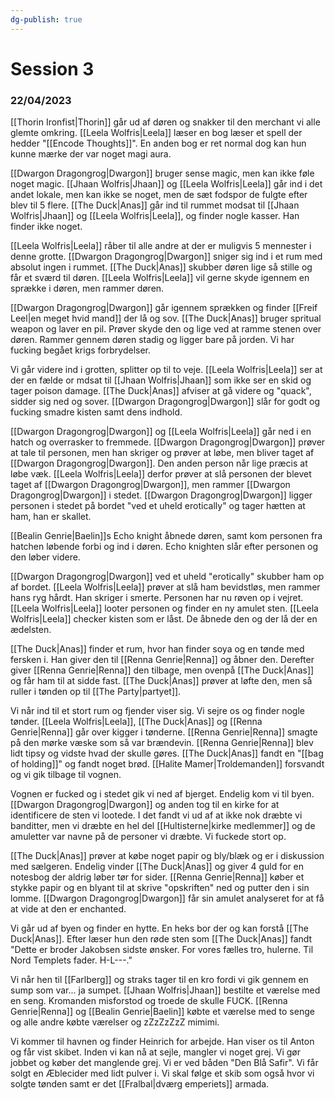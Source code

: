 ```yaml
---
dg-publish: true
---
```

# Session 3
### 22/04/2023

[[Thorin Ironfist|Thorin]] går ud af døren og snakker til den merchant vi alle glemte omkring.
[[Leela Wolfris|Leela]] læser en bog læser et spell der hedder "[[Encode Thoughts]]". 
En anden bog er ret normal dog kan hun kunne mærke der var noget magi aura.

[[Dwargon Dragongrog|Dwargon]] bruger sense magic, men kan ikke føle noget magic. [[Jhaan Wolfris|Jhaan]] og [[Leela Wolfris|Leela]] går ind i det andet lokale, men kan ikke se noget, men de sæt fodspor de fulgte efter blev til 5 flere.
[[The Duck|Anas]] går ind til rummet modsat til [[Jhaan Wolfris|Jhaan]] og [[Leela Wolfris|Leela]], og finder nogle kasser. Han finder ikke noget.

[[Leela Wolfris|Leela]] råber til alle andre at der er muligvis 5 mennester i denne grotte.
[[Dwargon Dragongrog|Dwargon]] sniger sig ind i et rum med absolut ingen i rummet. 
[[The Duck|Anas]] skubber døren lige så stille og får et sværd til døren. [[Leela Wolfris|Leela]] vil gerne skyde igennem en sprække i døren, men rammer døren.

[[Dwargon Dragongrog|Dwargon]] går igennem sprækken og finder [[Freif Leel|en meget hvid mand]] der lå og sov. 
[[The Duck|Anas]] bruger spritual weapon og laver en pil. Prøver skyde den og lige ved at ramme stenen over døren. Rammer gennem døren stadig og ligger bare på jorden. Vi har fucking begået krigs forbrydelser.

Vi går videre ind i grotten, splitter op til to veje. [[Leela Wolfris|Leela]] ser at der en fælde or mdsat til [[Jhaan Wolfris|Jhaan]] som ikke ser en skid og tager poison damage.
[[The Duck|Anas]] afviser at gå videre og "quack", sidder sig ned og sover.
[[Dwargon Dragongrog|Dwargon]] slår for godt og fucking smadre kisten samt dens indhold.

[[Dwargon Dragongrog|Dwargon]] og [[Leela Wolfris|Leela]] går ned i en hatch og overrasker to fremmede. [[Dwargon Dragongrog|Dwargon]] prøver at tale til personen, men han skriger og prøver at løbe, men bliver taget af [[Dwargon Dragongrog|Dwargon]]. Den anden person når lige præcis at løbe væk. [[Leela Wolfris|Leela]] derfor prøver at slå personen der blevet taget af [[Dwargon Dragongrog|Dwargon]], men rammer [[Dwargon Dragongrog|Dwargon]] i stedet. [[Dwargon Dragongrog|Dwargon]] ligger personen i stedet på bordet "ved et uheld erotically" og tager hætten at ham, han er skallet.

[[Bealin Genrie|Baelin]]s Echo knight åbnede døren, samt kom personen fra hatchen løbende forbi og ind i døren. Echo knighten slår efter personen og den løber videre.

[[Dwargon Dragongrog|Dwargon]] ved et uheld "erotically" skubber ham op af bordet. [[Leela Wolfris|Leela]] prøver at slå ham bevidstløs, men rammer hans ryg hårdt. Han skriger i smerte. Personen har nu røven op i vejret. [[Leela Wolfris|Leela]] looter personen og finder en ny amulet sten. [[Leela Wolfris|Leela]] checker kisten som er låst. De åbnede den og der lå der en ædelsten.

[[The Duck|Anas]] finder et rum, hvor han finder soya og en tønde med fersken i. Han giver den til [[Renna Genrie|Renna]] og åbner den. Derefter giver [[Renna Genrie|Renna]] den tilbage, men ovenpå [[The Duck|Anas]] og får ham til at sidde fast. [[The Duck|Anas]] prøver at løfte den, men så ruller i tønden op til [[The Party|partyet]].

Vi når ind til et stort rum og fjender viser sig. Vi sejre os og finder nogle tønder. [[Leela Wolfris|Leela]], [[The Duck|Anas]] og [[Renna Genrie|Renna]] går over kigger i tønderne. [[Renna Genrie|Renna]] smagte på den mørke væske som så var brændevin. [[Renna Genrie|Renna]] blev lidt tipsy og vidste hvad der skulle gøres. [[The Duck|Anas]] fandt en "[[bag of holding]]" og fandt noget brød. [[Halite Mamer|Troldemanden]] forsvandt og vi gik tilbage til vognen.

Vognen er fucked og i stedet gik vi ned af bjerget. Endelig kom vi til byen. [[Dwargon Dragongrog|Dwargon]] og anden tog til en kirke for at identificere de sten vi lootede. I det fandt vi ud af at ikke nok dræbte vi banditter, men vi dræbte en hel del [[Hultisterne|kirke medlemmer]] og de amuletter var navne på de personer vi dræbte. 
Vi fuckede stort op.

[[The Duck|Anas]] prøver at købe noget papir og bly/blæk og er i diskussion med sælgeren. Endelig vinder [[The Duck|Anas]] og giver 4 guld for en notesbog der aldrig løber tør for sider. [[Renna Genrie|Renna]] køber et stykke papir og en blyant til at skrive "opskriften" ned og putter den i sin lomme. [[Dwargon Dragongrog|Dwargon]] får sin amulet analyseret for at få at vide at den er enchanted.

Vi går ud af byen og finder en hytte. En heks bor der og kan forstå [[The Duck|Anas]]. Efter læser hun den røde sten som [[The Duck|Anas]] fandt "Dette er broder Jakobsen sidste ønsker. For vores fælles tro, hulerne. Til Nord Templets fader. H-L---."

Vi når hen til [[Farlberg]] og straks tager til en kro fordi vi gik gennem en sump som var... ja sumpet. [[Jhaan Wolfris|Jhaan]] bestilte et værelse med en seng. Kromanden misforstod og troede de skulle FUCK. [[Renna Genrie|Renna]] og [[Bealin Genrie|Baelin]] købte et værelse med to senge og alle andre købte værelser og zZzZzZzZ mimimi.

Vi kommer til havnen og finder Heinrich for arbejde. Han viser os til Anton og får vist skibet. Inden vi kan nå at sejle, mangler vi noget grej. Vi gør jobbet og køber det manglende grej. Vi er ved båden "Den Blå Safir". Vi får solgt en Æblecider med lidt pulver i. Vi skal følge et skib som også hvor vi solgte tønden samt er det [[Fralbal|dværg emperiets]] armada.